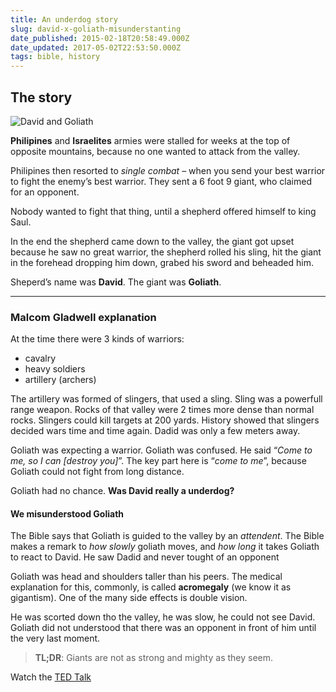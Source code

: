 ```yaml
---
title: An underdog story
slug: david-x-goliath-misunderstanting
date_published: 2015-02-18T20:58:49.000Z
date_updated: 2017-05-02T22:53:50.000Z
tags: bible, history
---
```


## The story

![David and Goliath](../images/david-goliath.jpg)


**Philipines** and **Israelites** armies were stalled for weeks at the top of opposite mountains, because no one wanted to attack from the valley.

Philipines then resorted to *single combat* – when you send your best warrior to fight the enemy’s best warrior. They sent a 6 foot 9 giant, who claimed for an opponent.

Nobody wanted to fight that thing, until a shepherd offered himself to king Saul.

In the end the shepherd came down to the valley, the giant got upset because he saw no great warrior, the shepherd rolled his sling, hit the giant in the forehead dropping him down, grabed his sword and beheaded him.

Sheperd’s name was **David**. The giant was **Goliath**.

---

### Malcom Gladwell explanation

At the time there were 3 kinds of warriors:

- cavalry
- heavy soldiers
- artillery (archers)

The artillery was formed of slingers, that used a sling. Sling was a powerfull range weapon. Rocks of that valley were 2 times more dense than normal rocks. Slingers could kill targets at 200 yards. History showed that slingers decided wars time and time again. Dadid was only a few meters away.

Goliath was expecting a warrior. Goliath was confused. He said “*Come to me, so I can [destroy you]*”. The key part here is “*come to me*”, because Goliath could not fight from long distance.

Goliath had no chance.
**Was David really a underdog?**

#### We misunderstood Goliath

The Bible says that Goliath is guided to the valley by an *attendent*. The Bible makes a remark to *how slowly* goliath moves, and *how long* it takes Goliath to react to David. He saw Dadid and never tought of an opponent

Goliath was head and shoulders taller than his peers. The medical explanation for this, commonly, is called **acromegaly** (we know it as gigantism). One of the many side effects is double vision.

He was scorted down tho the valley, he was slow, he could not see David. Goliath did not understood that there was an opponent in front of him until the very last moment.

> **TL;DR**: Giants are not as strong and mighty as they seem.

Watch the [TED Talk](http://www.ted.com/talks/malcolm_gladwell_the_unheard_story_of_david_and_goliath?)
